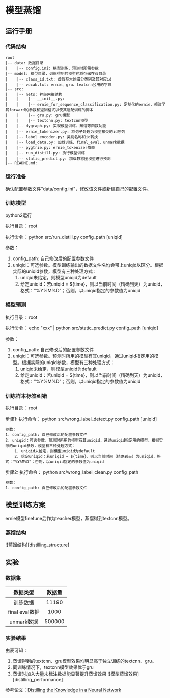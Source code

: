 # 模型蒸馏

## 运行手册
### 代码结构
```
root
|-- data: 数据目录
|    |-- config.ini: 模型训练、预测时所需参数
|-- model: 模型目录，训练得到的模型也将存储在该目录
|    |-- class_id.txt: 虚假夸大的细分类别及其对应id
|    |-- vocab.txt: ernie、gru、textcnn公用的字典
|-- src:
|    |-- nets: 神经网络结构
|    |    |-- __init__.py:
|    |    |-- ernie_for_sequence_classification.py: 定制化的ernie，修改了其forward的参数和返回格式以使其适配训练的脚本
|    |    |-- gru.py: gru模型
|    |    |-- textcnn.py: textcnn模型
|    |-- dygraph.py: 实现模型训练、蒸馏等函数功能
|    |-- ernie_tokenizer.py: 将句子处理为模型接受的id序列
|    |-- label_encoder.py: 类别名称和id转换
|    |-- load_data.py: 加载训练、final_eval、unmark数据
|    |-- pygtrie.py: ernie_tokenizer依赖
|    |-- run_distill.py: 执行模型训练
|    |-- static_predict.py: 加载静态图模型进行预测
|-- README.md:
```


### 运行准备

确认配置参数文件"data/config.ini"，修改该文件或新建自己的配置文件。

### 训练模型

python2运行

执行目录： root

执行命令： python src/run_distill.py config_path [uniqid]

参数：
1. config_path: 自己修改后的配置参数文件
2. uniqid：可选参数。模型训练输出的数据文件名均会带上uniqid以区分。根据实际的uniqid参数，模型有三种处理方式：
    1. uniqid未给定，则模型uniqid为default
    2. 给定uniqid：若uniqid = ${time}，则以当前时间（精确到天）为uniqid，格式："%Y%M%D"；否则，以uniqid指定的参数值为uniqid

### 模型预测

执行目录： root

执行命令： echo "xxx" | python src/static_predict.py config_path [uniqid]

参数：
1. config_path: 自己修改后的配置参数文件
2. uniqid：可选参数。预测时所用的模型有其uniqid，通过uniqid指定用的模型。根据实际的uniqid参数，模型有三种处理方式：
    1. uniqid未给定，则模型uniqid为default
    2. 给定uniqid：若uniqid = ${time}，则以当前时间（精确到天）为uniqid，格式："%Y%M%D"；否则，以uniqid指定的参数值为uniqid

### 训练样本标签纠错

执行目录： root

步骤1:
    执行命令： python src/wrong_label_detect.py config_path [uniqid]

    参数：
    1. config_path: 自己修改后的配置参数文件
    2. uniqid：可选参数。预测时所用的模型有其uniqid，通过uniqid指定用的模型。根据实际的uniqid参数，模型有三种处理方式：
        1. uniqid未给定，则模型uniqid为default
        2. 给定uniqid：若uniqid = ${time}，则以当前时间（精确到天）为uniqid，格式："%Y%M%D"；否则，以uniqid指定的参数值为uniqid

步骤2:
    执行命令： python src/wrong_label_clean.py config_path

    参数：
    1. config_path: 自己修改后的配置参数文件


## 模型训练方案
ernie模型finetune后作为teacher模型，蒸馏得到textcnn模型。

### 蒸馏结构
![蒸馏结构][distilling_structure]

## 实验
### 数据集
|数据类型|数据量|
|:---:|:---:|
|训练数据|11190|
|final eval数据|1000|
|unmark数据|500000|

### 实验结果
由表可知：
1. 蒸馏得到的textcnn、gru模型效果均明显高于独立训练的textcnn、gru。
2. 同训练情况下，textcnn模型效果优于gru
3. 蒸馏时加入大量未标注数据能显著提升蒸馏效果
![模型蒸馏效果][distilling_performance]


参考论文：[Distilling the Knowledge in a Neural Network](https://arxiv.org/pdf/1503.02531.pdf)
